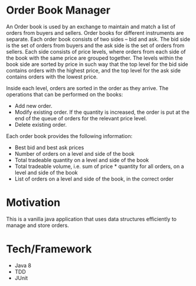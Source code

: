 # Order Book Manager
An Order book is used by an exchange to maintain and match a list of orders from buyers and sellers. Order books for different instruments are separate.
Each order book consists of two sides – bid and ask. The bid side is the set of orders from buyers and the ask side is the set of orders from sellers.
Each side consists of price levels, where orders from each side of the book with the same price are grouped together.
The levels within the book side are sorted by price in such way that the top level for the bid side contains orders with the highest price, and the top level for the ask side contains orders with the lowest price.

Inside each level, orders are sorted in the order as they arrive. The operations that can be performed on the books:
<ul>
<li>Add new order.</li>
<li>Modify existing order. If the quantity is increased, the order is put at the end of the queue of orders for the relevant price level.</li>
<li>Delete existing order.</li>
</ul>

Each order book provides the following information:
<ul>
<li>Best bid and best ask prices</li>
<li>Number of orders on a level and side of the book</li>
<li>Total tradeable quantity on a level and side of the book</li>
<li>Total tradeable volume, i.e. sum of price * quantity for all orders, on a level and side of the book</li>
<li>List of orders on a level and side of the book, in the correct order</li>
</ul>

# Motivation
This is a vanilla java application that uses data structures efficiently to manage and store orders.

# Tech/Framework
<ul>
  <li>Java 8</li>
  <li>TDD</li>
  <li>JUnit</li>
</ul>
